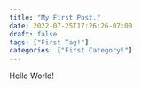 ```yaml
---
title: "My First Post."
date: 2022-07-25T17:26:26-07:00
draft: false
tags: ["First Tag!"]
categories: ["First Category!"]
---
```


Hello World!